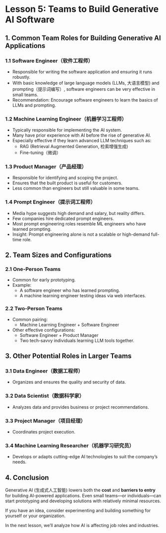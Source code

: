 # Lesson 5: Teams to Build Generative AI Software

## 1. Common Team Roles for Building Generative AI Applications

### 1.1 Software Engineer（软件工程师）
- Responsible for writing the software application and ensuring it runs robustly.
- With basic knowledge of large language models (LLMs, 大语言模型) and prompting（提示词编写）, software engineers can be very effective in small teams.
- Recommendation: Encourage software engineers to learn the basics of LLMs and prompting.

### 1.2 Machine Learning Engineer（机器学习工程师）
- Typically responsible for implementing the AI system.
- Many have prior experience with AI before the rise of generative AI.
- Especially effective if they learn advanced LLM techniques such as:
  - RAG (Retrieval Augmented Generation, 检索增强生成)
  - Fine-tuning（微调）

### 1.3 Product Manager（产品经理）
- Responsible for identifying and scoping the project.
- Ensures that the built product is useful for customers.
- Less common than engineers but still valuable in some teams.

### 1.4 Prompt Engineer（提示词工程师）
- Media hype suggests high demand and salary, but reality differs.
- Few companies hire dedicated prompt engineers.
- Most prompt engineering roles resemble ML engineers who have learned prompting.
- Insight: Prompt engineering alone is not a scalable or high-demand full-time role.

## 2. Team Sizes and Configurations

### 2.1 One-Person Teams
- Common for early prototyping.
- Example: 
  - A software engineer who has learned prompting.
  - A machine learning engineer testing ideas via web interfaces.

### 2.2 Two-Person Teams
- Common pairing:
  - Machine Learning Engineer + Software Engineer
- Other effective configurations:
  - Software Engineer + Product Manager
  - Two tech-savvy individuals learning LLM tools together.

## 3. Other Potential Roles in Larger Teams

### 3.1 Data Engineer（数据工程师）
- Organizes and ensures the quality and security of data.

### 3.2 Data Scientist（数据科学家）
- Analyzes data and provides business or project recommendations.

### 3.3 Project Manager（项目经理）
- Coordinates project execution.

### 3.4 Machine Learning Researcher（机器学习研究员）
- Develops or adapts cutting-edge AI technologies to suit the company’s needs.

## 4. Conclusion

Generative AI (生成式人工智能) lowers both the **cost** and **barriers to entry** for building AI-powered applications. Even small teams—or individuals—can start prototyping and developing solutions with relatively minimal resources.

If you have an idea, consider experimenting and building something for yourself or your organization.

In the next lesson, we’ll analyze how AI is affecting job roles and industries.

